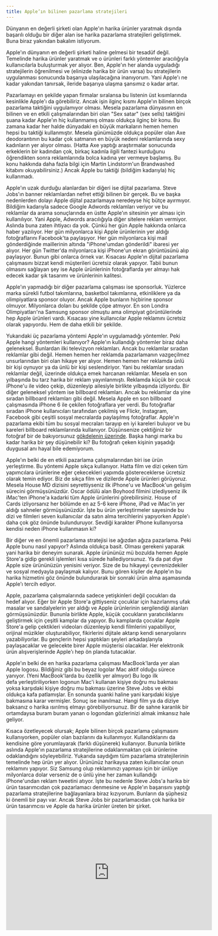 ```yaml
---
title: Apple’ın bilinen pazarlama stratejileri
---
```


Dünyanın en değerli şirketi olan Apple'ın harika ürünler yaratmak dışında başarılı olduğu bir diğer alan ise harika pazarlama stratejileri geliştirmek. Buna biraz yakından bakalım istiyorum.

Apple'ın dünyanın en değerli şirketi haline gelmesi bir tesadüf değil. Temelinde harika ürünler yaratmak ve o ürünleri farklı yöntemler aracılığıyla kullanıcılarla buluşturmak yer alıyor. Ben, Apple'ın her alanda uyguladığı stratejilerin öğrenilmesi ve (elinizde harika bir ürün varsa) bu stratejilerin uygulanması sonucunda başarıya ulaşılacağına inanıyorum. Yani Apple'ı ne kadar yakından tanırsak, ileride başarıya ulaşma şansımız o kadar artar.

Pazarlamayı en şekilde yapan firmalar sıralansa bu listenin üst kısımlarında kesinlikle Apple'ı da görebiliriz. Ancak işin ilginç kısmı Apple'ın bilinen birçok pazarlama taktiğini uygulamıyor olması. Mesela pazarlama dünyasının en bilinen ve en etkili çalışmalarından biri olan "Sex satar" (sex sells) taktiğini şuana kadar Apple'ın hiç kullanmamış olması oldukça ilginç bir konu. Bu zamana kadar her halde dünyadaki en büyük markaların hemen hemen hepsi bu taktiği kullanmıştır. Mesela günümüzde oldukça popüler olan Axe deodorantının bu kadar çok satmanın en büyük nedeni reklamlarında sexy kadınların yer alıyor olması. (Hatta Axe yaptığı araştırmalar sonucunda erkeklerin bir kadından çok, birkaç kadınla ilgili fantezi kurduğunu öğrendikten sonra reklamlarında bolca kadına yer vermeye başlamış. Bu konu hakkında daha fazla bilgi için Martin Lindstorm'un Brandwashed kitabını okuyabilirsiniz.) Ancak Apple bu taktiği (bildiğim kadarıyla) hiç kullanmadı.

Apple'ın uzak durduğu alanlardan bir diğeri ise dijital pazarlama. Steve Jobs'ın banner reklamlardan nefret ettiği bilinen bir gerçek. Bu ve başka nedenlerden dolayı Apple dijital pazarlamaya neredeyse hiç bütçe ayırmıyor. Bildiğim kadarıyla sadece Google Adwords reklamları veriyor ve bu reklamlar da arama sonuçlarında en üstte Apple'ın sitesinin yer alması için kullanılıyor. Yani Apple, Adwords aracılığıyla diğer sitelere reklam vermiyor. Aslında buna zaten ihtiyacı da yok. Çünkü her gün Apple hakkında onlarca haber yazılıyor. Her gün milyonlarca kişi Apple ürünlerinin yer aldığı fotoğraflarını Facebook'ta paylaşıyor. Her gün milyonlarca kişi mail gönderdiğinde maillerinin altında "iPhone'umdan gönderildi" ibaresi yer alıyor. Her gün Twitter'da milyonlarca kişi iPhone'un ekran görüntüsünü alıp paylaşıyor. Bunun gibi onlarca örnek var. Kısacası Apple'ın dijital pazarlama çalışmasını bizzat kendi müşterileri ücretsiz olarak yapıyor. Tabii bunun olmasını sağlayan şey ise Apple ürünlerinin fotoğraflarda yer almayı hak edecek kadar şık tasarımı ve ürünlerinin kalitesi.

Apple'ın yapmadığı bir diğer pazarlama çalışması ise sponsorluk. Yüzlerce marka sürekli futbol takımlarına, basketbol takımlarına, etkinliklere ya da olimpiyatlara sponsor oluyor. Ancak Apple bunların hiçbirine sponsor olmuyor. Milyonlarca doları bu şekilde çöpe atmıyor. En son Londra Olimpiyatları'na Samsung sponsor olmuştu ama olimpiyat görüntülerinde hep Apple ürünleri vardı. Kısacası yine kullanıcılar Apple reklamını ücretsiz olarak yapıyordu. Hem de daha etkili bir şekilde.

Yukarıdaki üç pazarlama yöntemi Apple'ın uygulamadığı yöntemler. Peki Apple hangi yöntemleri kullanıyor? Apple'ın kullandığı yöntemler biraz daha geleneksel. Bunlardan ilki televizyon reklamları. Ancak bu reklamlar sıradan reklamlar gibi değil. Hemen hemen her reklamda pazarlamanın vazgeçilmez unsurlarından biri olan hikaye yer alıyor. Hemen hemen her reklamda ünlü bir kişi oynuyor ya da ünlü bir kişi seslendiriyor. Yani bu reklamlar sıradan reklamlar değil, üzerinde oldukça emek harcanan reklamlar. Mesela en son yılbaşında bu tarz harika bir reklam yayınlanmıştı. Reklamda küçük bir çocuk iPhone'u ile video çekip, düzenleyip ailesiyle birlikte yılbaşında izliyordu. Bir diğer geleneksel yöntem ise billboard reklamları. Ancak bu reklamlar da yine sıradan billboard reklamları gibi değil. Mesela Apple en son billboard çalışmasında iPhone 6 ile çekilen fotoğraflara yer verdi. Bu fotoğraflar sıradan iPhone kullanıcıları tarafından çekilmiş ve Flickr, Instagram, Facebook gibi çeşitli sosyal mecralarda paylaşılmış fotoğraflar. Apple'ın pazarlama ekibi tüm bu sosyal mecraları tarayıp en iyi kareleri buluyor ve bu kareleri billboard reklamlarında kullanıyor. Düşünsenize çektiğiniz bir fotoğraf bir de bakıyorsunuz
[gökdelenin üzerinde](/uploads/giant-shot-on-iphone6-bilboards.jpg). Başka hangi marka bu kadar harika bir şey düşünebilir ki? Bu fotoğrafı çeken kişinin yaşadığı duygusal anı hayal bile edemiyorum.

Apple'ın belki de en etkili pazarlama çalışmalarından biri ise ürün yerleştirme. Bu yöntemi Apple sıkça kullanıyor. Hatta film ve dizi çeken tüm yapımcılara ürünlerine eğer çekecekleri yapımda göstereceklerse ücretsiz olarak temin ediyor. Biz de sıkça film ve dizilerde Apple ürünleri görüyoruz. Mesela House MD dizisini seyrettiyseniz ilk iPhone'u ve MacBook'un gelişim sürecini görmüşsünüzdür. Oscar ödülü alan Boyhood filmini izlediyseniz ilk iMac'ten iPhone'a kadarki tüm Apple ürünlerini görebilirsiniz. House of Cards izliyorsanız her bölümde en az 5-6 kere iPhone, iPad ve iMac'in yer aldığı sahneler görmüşsünüzdür. İşte bu ürün yerleştirmeler sayesinde bu dizi ve filmleri seven kullanıcılar da satın alma tercihlerini yapıyorken Apple'ı daha çok göz önünde bulunduruyor. Sevdiği karakter iPhone kullanıyorsa kendisi neden iPhone kullanmasın ki?

Bir diğer ve en önemli pazarlama stratejisi ise ağızdan ağıza pazarlama. Peki Apple bunu nasıl yapıyor? Aslında oldukça basit. Olması gerekeni yaparak yani harika bir deneyim sunarak. Apple ürününüz mü bozulda hemen Apple Store'a gidip gerekli işlemleri kısa sürede hallediyorsunuz. Ya da pat diye Apple size ürününüzün yenisini veriyor. Size de bu hikayeyi çevrenizdekiler ve sosyal medyayla paylaşmak kalıyor. Bunu gören kişiler de Apple'ın bu harika hizmetini göz önünde bulundurarak bir sonraki ürün alma aşamasında Apple'ı tercih ediyor.

Apple, pazarlama çalışmalarında sadece yetişkinleri değil çocukları da hedef alıyor. Eğer bir Apple Store'a gittiyseniz çocuklar için hazırlanmış ufak masalar ve sandalyelerin yer aldığı ve Apple ürünlerinin sergilendiği alanları görmüşsünüzdür. Bununla birlikte Apple, küçük çocukların yaratıcılıklarını geliştirmek için çeşitli kamplar da yapıyor. Bu kamplarda çocuklar Apple Store'a gelip çektikleri videoları düzenleyip kendi filmlerini yapabiliyor, orijinal müzikler oluşturabiliyor, fikirlerini dijitale aktarıp kendi senaryolarını yazabiliyorlar. Bu gençlerin hepsi yaptıkları şeyleri arkadaşlarıyla paylaşacaklar ve gelecekte birer Apple müşterisi olacaklar. Her elektronik ürün alışverişlerinde Apple'ı hep ön planda tutacaklar.

Apple'ın belki de en harika pazarlama çalışması MacBook'larda yer alan Apple logosu. Bildiğiniz gibi bu beyaz logolar Mac aktif olduğu sürece yanıyor. (Yeni MacBook'larda bu özellik yer almıyor) Bu logo ilk defa yerleştiriliyorken logonun Mac'i kullanan kişiye doğru mu bakması yoksa karşıdaki kişiye doğru mu bakması üzerine Steve Jobs ve ekibi oldukça kafa patlamışlar. En sonunda şuanki haline yani karşıdaki kişiye bakmasına karar vermişler. Sonuç ise inanılmaz. Hangi film ya da diziye baksanız o harika ısırılmış elmayı görebiliyorsunuz. Bir de sahne karanlık bir ortamdaysa buram buram yanan o logondan gözlerinizi almak imkansız hale geliyor.

Kısaca özetleyecek olursak; Apple bilinen birçok pazarlama çalışmasını kullanıyorken, popüler olan bazılarını da kullanmıyor. Kullandıklarını da kendisine göre yorumlayarak (farklı düşünerek) kullanıyor. Bununla birlikte aslında Apple'ın pazarlama stratejilerine odaklanmaktan çok ürünlerine odaklandığını söyleyebiliriz. Yukarıda saydığım tüm pazarlama stratejilerinin temelinde hep ürün yer alıyor. Ürününüz harikaysa zaten kullanıcılar onun reklamını yapıyor. Siz Samsung olup reklamınızı yapması için bir ünlüye milyonlarca dolar verseniz de o ünlü yine her zaman kullandığı iPhone'undan reklam tweetini atıyor. İşte bu nedenle Steve Jobs'a harika bir ürün tasarımcıdan çok pazarlamacı denmesine ve Apple'ın başarısını yaptığı pazarlama stratejilerine bağlayanlara biraz kızıyorum. Bunların da şüphesiz ki önemli bir payı var. Ancak Steve Jobs bir pazarlamacıdan çok harika bir ürün tasarımcısı ve Apple da harika ürünler üreten bir şirket.


<iframe width="560" height="315" src="https://www.youtube.com/embed/keCwRdbwNQY?showinfo=0" frameborder="0" allowfullscreen></iframe>